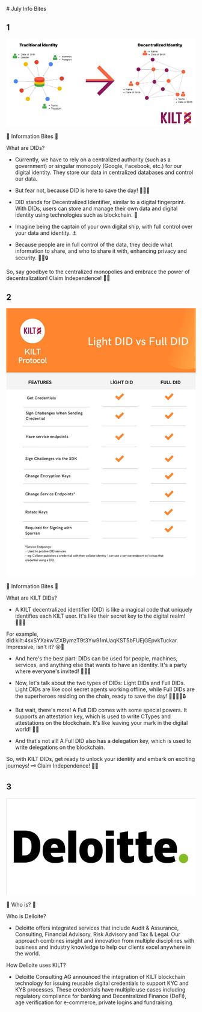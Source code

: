 # July Info Bites

## 1

![what is DID](files/whatisdid.jpeg)

🍪 Information Bites 🍪

What are DIDs? 

- Currently, we have to rely on a centralized authority (such as a government) or singular monopoly (Google, Facebook, etc.) for our digital identity. They store our data in centralized databases and control our data. 

- But fear not, because DID is here to save the day! 🦸‍♀️💥

- DID stands for Decentralized Identifier, similar to a digital fingerprint. With DIDs, users can store and manage their own data and digital identity using technologies such as blockchain. 🔗

- Imagine being the captain of your own digital ship, with full control over your data and identity. ⚓️

- Because people are in full control of the data, they decide what information to share, and who to share it with, enhancing privacy and security. 🕵️‍♂️🔒

So, say goodbye to the centralized monopolies and embrace the power of decentralization! Claim Independence! 🙌✨

## 2

![light vs full](files/light-full.jpeg)

🍪 Information Bites 🍪

What are KILT DIDs?

- A KILT decentralized identifier (DID) is like a magical code that uniquely identifies each KILT user. It's like their secret key to the digital realm! 🧙‍♂️✨

For example, did:kilt:4sxSYXakw1ZXBymzT9t3Yw91mUaqKST5bFUEjGEpvkTuckar. Impressive, isn't it? 😮💫

- And here's the best part: DIDs can be used for people, machines, services, and anything else that wants to have an identity. It's a party where everyone's invited! 🎉🤖💼

- Now, let's talk about the two types of DIDs: Light DIDs and Full DIDs. Light DIDs are like cool secret agents working offline, while Full DIDs are the superheroes residing on the chain, ready to save the day! 🕵️‍♂️🦸‍♀️🔒

- But wait, there's more! A Full DID comes with some special powers. It supports an attestation key, which is used to write CTypes and attestations on the blockchain. It's like leaving your mark in the digital world! 📝🔏

- And that's not all! A Full DID also has a delegation key, which is used to write delegations on the blockchain.

So, with KILT DIDs, get ready to unlock your identity and embark on exciting journeys! 🗝️ Claim Independence! 🙌✨

## 3

![light vs full](files/deloitte.jpeg)

🧐 Who is? 🧐

Who is Delloite?

- Deloitte offers integrated services that include Audit & Assurance, Consulting, Financial Advisory, Risk Advisory and Tax & Legal. Our approach combines insight and innovation from multiple disciplines with business and industry knowledge to help our clients excel anywhere in the world.

How Delloite uses KILT?

- Deloitte Consulting AG announced the integration of KILT blockchain technology for issuing reusable digital credentials to support KYC and KYB processes. These credentials have multiple use cases including regulatory compliance for banking and Decentralized Finance (DeFi), age verification for e-commerce, private logins and fundraising.